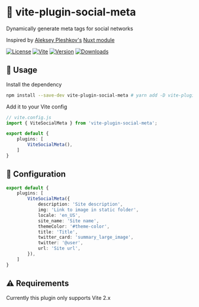 # 📱 vite-plugin-social-meta

Dynamically generate meta tags for social networks

Inspired by [Aleksey Pleshkov's](https://github.com/AlekseyPleshkov/) [Nuxt module](https://github.com/AlekseyPleshkov/nuxt-social-meta)

[![License](https://img.shields.io/badge/-MIT-f56565.svg?longCache=true&style=for-the-badge)](https://github.com/nurodev/vite-plugin-social-meta/blob/main/LICENSE)
[![Vite](https://img.shields.io/badge/-vite%202.x-3eaf7c.svg?longCache=true&style=for-the-badge)](https://vitejs.dev)
[![Version](https://img.shields.io/npm/v/vite-plugin-social-meta?label=%20&style=for-the-badge)](https://www.npmjs.com/package/vite-plugin-social-meta)
[![Downloads](https://img.shields.io/npm/dm/vite-plugin-social-meta?label=%20&logo=Docusign&logoColor=white&style=for-the-badge)](https://www.npmjs.com/package/vite-plugin-social-meta)

## 🦄 Usage

Install the dependency
```bash
npm install --save-dev vite-plugin-social-meta # yarn add -D vite-plugin-social-meta
```

Add it to your Vite config
```typescript
// vite.config.js
import { ViteSocialMeta } from 'vite-plugin-social-meta';

export default {
	plugins: [
		ViteSocialMeta(),
	]
}
```

## 🔧 Configuration

```typescript
export default {
	plugins: [
		ViteSocialMeta({
			description: 'Site description',
			img: 'Link to image in static folder',
			locale: 'en_US',
			site_name: 'Site name',
			themeColor: '#theme-color',
			title: 'Title',
			twitter_card: 'summary_large_image',
			twitter: '@user',
			url: 'Site url',
		}),
	]
}
```

## ⚠️ Requirements

Currently this plugin only supports Vite 2.x
